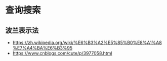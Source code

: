 # 查询搜索

## 波兰表示法

- https://zh.wikipedia.org/wiki/%E6%B3%A2%E5%85%B0%E8%A1%A8%E7%A4%BA%E6%B3%95
- https://www.cnblogs.com/cute/p/3977058.html


